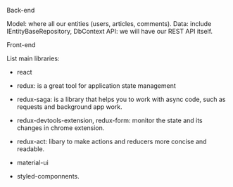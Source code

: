 ﻿Back-end

Model: where all our entities (users, articles, comments).
Data: include IEntityBaseRepository, DbContext
API: we will have our REST API itself.

Front-end

List main libraries:
- react
- redux: is a great tool for application state management
- redux-saga: is a library that helps you to work with async code, such as requests and background app work.
- redux-devtools-extension, redux-form: monitor the state and its changes in chrome extension.
- redux-act: libary to make actions and reducers more concise and readable.

- material-ui
- styled-componnents.



